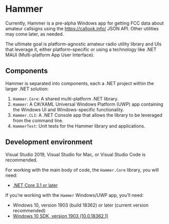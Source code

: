 # Hammer

Currently, Hammer is a pre-alpha Windows app for getting FCC data about amateur
callsigns using the <https://callook.info/> JSON API. Other utilities may come
later, as needed.

The ultimate goal is platform-agnostic amateur radio utility library and UIs
that leverage it, either platform-specific or using a technology like .NET MAUI
(Multi-platform App User Interface).

## Components

Hammer is separated into components, each a .NET project within the larger .NET solution:

1. `Hammer.Core`: A shared multi-platform .NET library.
2. `Hammer`: A C#/XAML Universal Windows Platform (UWP) app containing the Windows UI and Windows-specific functionality.
3. `Hammer.CLI`: A .NET Console app that allows the library to be leveraged from the command line.
4. `HammerTest`: Unit tests for the Hammer library and applications.

## Development environment

Visual Studio 2019, Visual Studio for Mac, or Visual Studio Code is recommended.

For working with the main body of code, the `Hammer.Core` library, you will need:

* [.NET Core 3.1 or later](https://dotnet.microsoft.com/download)

If you’re working with the `Hammer` Windows/UWP app, you’ll need:

* Windows 10, version 1903 (build 18362) or later (current version recommended)
* [Windows 10 SDK, version 1903 (10.0.18362.1)](https://developer.microsoft.com/en-us/windows/downloads/sdk-archive/)
